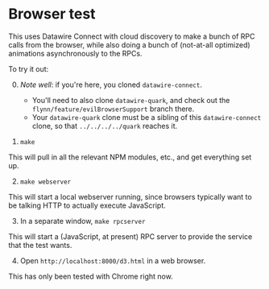 Browser test
============

This uses Datawire Connect with cloud discovery to make a bunch of RPC calls from the browser, while also doing a bunch of (not-at-all optimized) animations asynchronously to the RPCs.

To try it out:

0. _Note well_: if you're here, you cloned `datawire-connect`.
   - You'll need to also clone `datawire-quark`, and check out the `flynn/feature/evilBrowserSupport` branch there.
   - Your `datawire-quark` clone must be a sibling of this `datawire-connect` clone, so that `../../../../quark` reaches it.

1. `make`

This will pull in all the relevant NPM modules, etc., and get everything set up.

2. `make webserver`

This will start a local webserver running, since browsers typically want to be talking HTTP to actually execute JavaScript.

3. In a separate window, `make rpcserver`

This will start a (JavaScript, at present) RPC server to provide the service that the test wants.

4. Open `http://localhost:8000/d3.html` in a web browser.

This has only been tested with Chrome right now.
